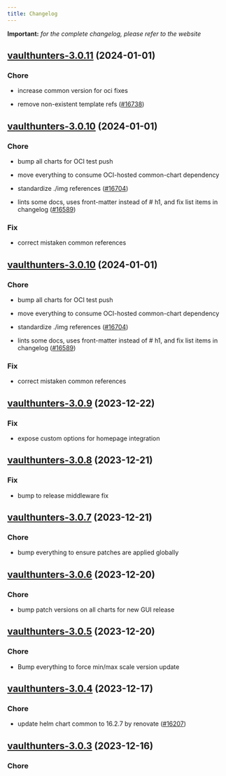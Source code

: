 ```yaml
---
title: Changelog
---
```


**Important:**
*for the complete changelog, please refer to the website*



## [vaulthunters-3.0.11](https://github.com/truecharts/charts/compare/vaulthunters-3.0.10...vaulthunters-3.0.11) (2024-01-01)

### Chore



- increase common version for oci fixes

- remove non-existent template refs ([#16738](https://github.com/truecharts/charts/issues/16738))


## [vaulthunters-3.0.10](https://github.com/truecharts/charts/compare/vaulthunters-3.0.9...vaulthunters-3.0.10) (2024-01-01)

### Chore



- bump all charts for OCI test push

- move everything to consume OCI-hosted common-chart dependency

- standardize ./img references ([#16704](https://github.com/truecharts/charts/issues/16704))

- lints some docs, uses front-matter instead of # h1, and fix list items in changelog ([#16589](https://github.com/truecharts/charts/issues/16589))

### Fix



- correct mistaken common references


## [vaulthunters-3.0.10](https://github.com/truecharts/charts/compare/vaulthunters-3.0.9...vaulthunters-3.0.10) (2024-01-01)

### Chore



- bump all charts for OCI test push

- move everything to consume OCI-hosted common-chart dependency

- standardize ./img references ([#16704](https://github.com/truecharts/charts/issues/16704))

- lints some docs, uses front-matter instead of # h1, and fix list items in changelog ([#16589](https://github.com/truecharts/charts/issues/16589))

### Fix



- correct mistaken common references
## [vaulthunters-3.0.9](https://github.com/truecharts/charts/compare/vaulthunters-3.0.8...vaulthunters-3.0.9) (2023-12-22)

### Fix

- expose custom options for homepage integration

## [vaulthunters-3.0.8](https://github.com/truecharts/charts/compare/vaulthunters-3.0.7...vaulthunters-3.0.8) (2023-12-21)

### Fix

- bump to release middleware fix

## [vaulthunters-3.0.7](https://github.com/truecharts/charts/compare/vaulthunters-3.0.6...vaulthunters-3.0.7) (2023-12-21)

### Chore

- bump everything to ensure patches are applied globally

## [vaulthunters-3.0.6](https://github.com/truecharts/charts/compare/vaulthunters-3.0.5...vaulthunters-3.0.6) (2023-12-20)

### Chore

- bump patch versions on all charts for new GUI release

## [vaulthunters-3.0.5](https://github.com/truecharts/charts/compare/vaulthunters-3.0.4...vaulthunters-3.0.5) (2023-12-20)

### Chore

- Bump everything to force min/max scale version update

## [vaulthunters-3.0.4](https://github.com/truecharts/charts/compare/vaulthunters-3.0.3...vaulthunters-3.0.4) (2023-12-17)

### Chore

- update helm chart common to 16.2.7 by renovate ([#16207](https://github.com/truecharts/charts/issues/16207))

## [vaulthunters-3.0.3](https://github.com/truecharts/charts/compare/vaulthunters-2.0.12...vaulthunters-3.0.3) (2023-12-16)

### Chore
